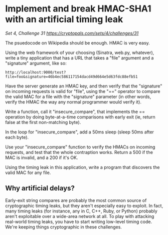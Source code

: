 # Implement and break HMAC-SHA1 with an artificial timing leak

_Set 4, Challenge 31_
_https://cryptopals.com/sets/4/challenges/31_

The psuedocode on Wikipedia should be enough. HMAC is very easy.

Using the web framework of your choosing (Sinatra, web.py, whatever), write a tiny application that has a URL that takes a "file" argument and a "signature" argument, like so:

    http://localhost:9000/test?file=foo&signature=46b4ec586117154dacd49d664e5d63fdc88efb51

Have the server generate an HMAC key, and then verify that the "signature" on incoming requests is valid for "file", using the "==" operator to compare the valid MAC for a file with the "signature" parameter (in other words, verify the HMAC the way any normal programmer would verify it).

Write a function, call it "insecure_compare", that implements the == operation by doing byte-at-a-time comparisons with early exit (ie, return false at the first non-matching byte).

In the loop for "insecure_compare", add a 50ms sleep (sleep 50ms after each byte).

Use your "insecure_compare" function to verify the HMACs on incoming requests, and test that the whole contraption works. Return a 500 if the MAC is invalid, and a 200 if it's OK.

Using the timing leak in this application, write a program that discovers the valid MAC for any file.

## Why artificial delays?

Early-exit string compares are probably the most common source of cryptographic timing leaks, but they aren't especially easy to exploit. In fact, many timing leaks (for instance, any in C, C++, Ruby, or Python) probably aren't exploitable over a wide-area network at all. To play with attacking real-world timing leaks, you have to start writing low-level timing code. We're keeping things cryptographic in these challenges.
